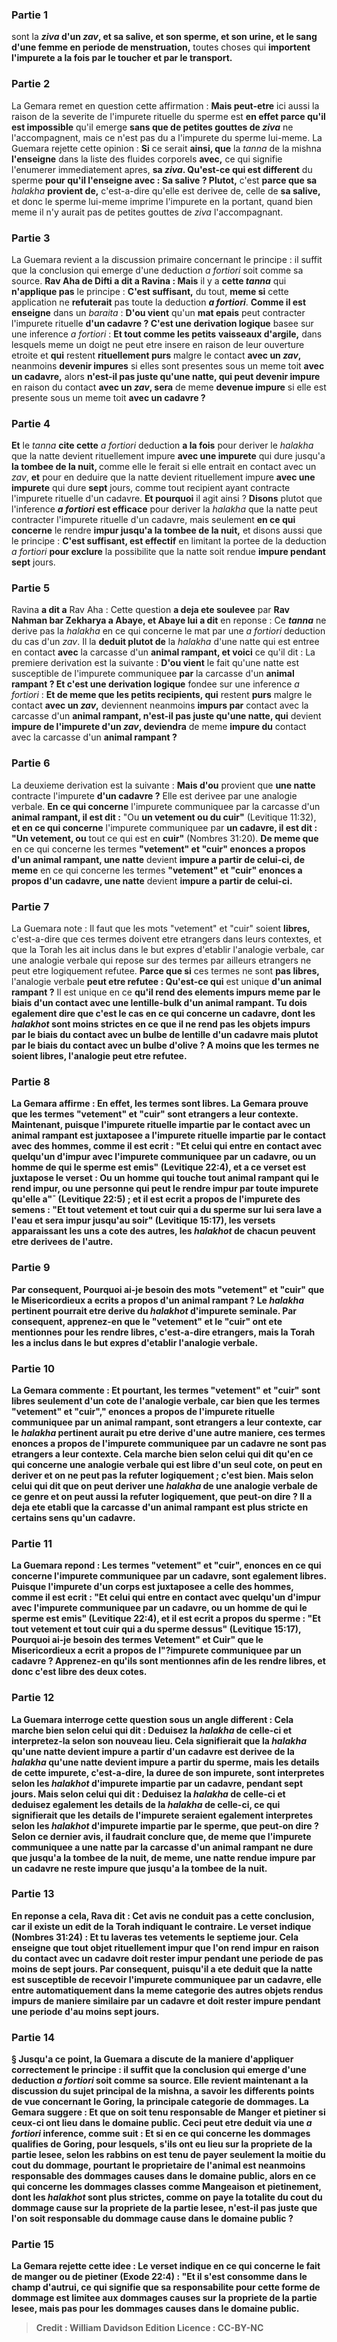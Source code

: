 
### Partie 1
sont la <b><i>ziva</i> d'un <i>zav</i>, et sa salive, et son sperme, et son urine, et le sang d'une femme en periode de menstruation,</b> toutes choses qui <b>importent l'impurete a la fois par le toucher et par le transport.</b>

### Partie 2
La Gemara remet en question cette affirmation : <b>Mais peut-etre</b> ici aussi la raison de la severite de l'impurete rituelle du sperme est <b>en effet parce qu'il est impossible</b> qu'il emerge <b>sans que de petites gouttes de <i>ziva</i></b> ne l'accompagnent, mais ce n'est pas du a l'impurete du sperme lui-meme. La Guemara rejette cette opinion : <b>Si</b> ce serait <b>ainsi, que</b> la <i>tanna</i> de la mishna <b>l'enseigne</b> dans la liste des fluides corporels <b>avec,</b> ce qui signifie l'enumerer immediatement apres, <b>sa <i>ziva</i>. Qu'est-ce qui est different</b> du sperme <b>pour qu'il l'enseigne avec : Sa salive ? Plutot,</b> c'est <b>parce que sa</b> <i>halakha</i> <b>provient de,</b> c'est-a-dire qu'elle est derivee de, celle de <b>sa salive,</b> et donc le sperme lui-meme imprime l'impurete en la portant, quand bien meme il n'y aurait pas de petites gouttes de <i>ziva</i> l'accompagnant.

### Partie 3
La Guemara revient a la discussion primaire concernant le principe : il suffit que la conclusion qui emerge d'une deduction <i>a fortiori</i> soit comme sa source. <b>Rav Aha de Difti a dit a Ravina : Mais</b> il y a <b>cette <i>tanna</i></b> qui <b>n'applique pas</b> le principe : <b>C'est suffisant,</b> du tout, <b>meme si</b> cette application ne <b>refuterait</b> pas toute la deduction <b><i>a fortiori</i></b>. <b>Comme il est enseigne</b> dans un <i>baraita</i> : <b>D'ou vient</b> qu'un <b>mat epais</b> peut contracter l'impurete rituelle <b>d'un cadavre ? C'est une derivation logique</b> basee sur une inference <i>a fortiori</i> : <b>Et tout comme les petits</b> <b>vaisseaux d'argile,</b> dans lesquels meme un doigt ne peut etre insere en raison de leur ouverture etroite et <b>qui</b> restent <b>rituellement purs</b> malgre le contact <b>avec un <i>zav</i>, </b> neanmoins <b>devenir impures</b> si elles sont presentes sous un meme toit <b>avec un cadavre,</b> alors <b>n'est-il pas juste qu'une natte, qui peut devenir impure</b> en raison du contact <b>avec un <i>zav</i>, sera</b> de meme <b>devenue impure</b> si elle est presente sous un meme toit <b>avec un cadavre ? </b>

### Partie 4
<b>Et</b> le <i>tanna</i> <b>cite cette</b> <i>a fortiori</i> deduction <b>a la fois</b> pour deriver le <i>halakha</i> que la natte devient rituellement impure <b>avec une impurete</b> qui dure jusqu'a <b>la tombee de la nuit, </b> comme elle le ferait si elle entrait en contact avec un <i>zav</i>, <b>et</b> pour en deduire que la natte devient rituellement impure <b>avec une impurete</b> qui dure <b>sept</b> jours, comme tout recipient ayant contracte l'impurete rituelle d'un cadavre. <b>Et pourquoi</b> il agit ainsi ? <b>Disons</b> plutot que l'inference <b><i>a fortiori</i></b> <b>est efficace</b> pour deriver la <i>halakha</i> que la natte peut contracter l'impurete rituelle d'un cadavre, mais seulement <b>en ce qui concerne</b> le rendre <b>impur jusqu'a la tombee de la nuit,</b> et disons aussi que le principe : <b>C'est suffisant, est effectif</b> en limitant la portee de la deduction <i>a fortiori</i> <b>pour exclure</b> la possibilite que la natte soit rendue <b>impure pendant sept</b> jours.

### Partie 5
Ravina <b>a dit a</b> Rav Aha : Cette question <b>a deja ete soulevee</b> par <b>Rav Nahman bar Zekharya a Abaye, et Abaye lui a dit</b> en reponse : Ce <b><i>tanna</i></b> ne derive pas la <i>halakha</i> en ce qui concerne le mat par une <i>a fortiori</i> deduction du cas d'un <i>zav</i>. Il la <b>deduit plutot de</b> la <i>halakha</i> d'une natte</b> qui est entree en contact <b>avec</b> la carcasse d'un <b>animal rampant, et voici</b> ce qu'il dit :</b> La premiere derivation est la suivante : <b>D'ou vient</b> le fait qu'une natte</b> est susceptible de l'impurete communiquee <b>par</b> la carcasse d'un <b>animal rampant ? Et c'est une derivation logique</b> fondee sur une inference <i>a fortiori</i> : <b>Et de meme que les petits recipients, qui</b> restent <b>purs</b> malgre le contact <b>avec un <i>zav</i>,</b> deviennent neanmoins <b>impurs par</b> contact avec la carcasse d'un <b>animal rampant, n'est-il pas juste qu'une natte, qui</b> devient <b>impure de l'impurete d'un <i>zav</i>, deviendra</b> de meme <b>impure du</b> contact avec la carcasse d'un <b>animal rampant ? </b>

### Partie 6
La deuxieme derivation est la suivante : <b>Mais d'ou</b> provient que <b>une natte</b> contracte l'impurete <b>d'un cadavre ?</b> Elle est derivee par une analogie verbale. <b>En ce qui concerne</b> l'impurete communiquee par la carcasse d'un <b>animal rampant, il est dit :</b> "Ou <b>un vetement ou du cuir"</b> (Levitique 11:32), <b>et en ce qui concerne</b> l'impurete communiquee par <b>un cadavre, il est dit : "Un vetement, ou</b> tout ce qui est en <b>cuir"</b> (Nombres 31:20). <b>De meme que</b> en ce qui concerne les termes <b>"vetement" et "cuir" enonces a propos d'un animal rampant, une natte</b> devient <b>impure a partir de celui-ci, de meme</b> en ce qui concerne les termes <b>"vetement" et "cuir" enonces a propos d'un cadavre, une natte</b> devient <b>impure a partir de celui-ci.</b>

### Partie 7
La Guemara note : Il faut que les mots "vetement" et "cuir" soient <b>libres,</b> c'est-a-dire que ces termes doivent etre etrangers dans leurs contextes, et que la Torah les ait inclus dans le but expres d'etablir l'analogie verbale, car une analogie verbale qui repose sur des termes par ailleurs etrangers ne peut etre logiquement refutee. <b>Parce que si</b> ces termes ne sont <b>pas libres,</b> l'analogie verbale <b>peut etre refutee : Qu'est-ce qui</b> est unique <b>d'un animal rampant ?</b> Il est unique en ce <b>qu'il <b>rend</b> des elements <b>impurs</b> meme <b>par le biais</b> d'un contact avec <b>une lentille-bulk</b> d'un animal rampant. <b>Tu dois</b> egalement <b>dire</b> que c'est le cas <b>en ce qui concerne un cadavre,</b> dont les <i>halakhot</i> sont moins strictes <b>en ce que</b> il ne <b>rend pas</b> les objets <b>impurs par le biais</b> du contact avec <b>un bulbe de lentille</b> d'un cadavre mais <b>plutot par le biais</b> du contact avec <b>un bulbe d'olive ? </b> A moins que les termes ne soient libres, l'analogie peut etre refutee.

### Partie 8
La Gemara affirme : <b>En effet,</b> les termes <b>sont libres.</b> La Gemara prouve que les termes "vetement" et "cuir" sont etrangers a leur contexte. <b>Maintenant, puisque</b> l'impurete rituelle impartie par le contact avec <b>un animal rampant est juxtaposee a</b> l'impurete rituelle impartie par le contact avec <b>des hommes, comme il est ecrit : </b> "Et celui qui entre en contact avec quelqu'un d'impur avec l'impurete communiquee par un cadavre, <b>ou un homme de qui</b> le sperme <b>est emis"</b> (Levitique 22:4), <b>et a ce</b> verset est juxtapose le verset : <b>Ou un homme qui touche tout animal rampant</b> qui le rend impur, ou une personne qui peut le rendre impur par toute impurete qu'elle a"¯ (Levitique 22:5) ; <b>et il est ecrit a propos</b> de l'impurete des <b>semens : "Et tout vetement et tout cuir qui a du sperme sur lui</b> sera lave a l'eau et sera impur jusqu'au soir" (Levitique 15:17), les versets apparaissant les uns a cote des autres, les <i>halakhot</i> de chacun peuvent etre derivees de l'autre.

### Partie 9
Par consequent, <b>Pourquoi ai-je</b> besoin des mots <b>"vetement" et "cuir" que le Misericordieux a ecrits a propos d'un animal rampant ?</b> Le <i>halakha</i> pertinent pourrait etre derive du <i>halakhot</i> d'impurete seminale. Par consequent, <b>apprenez-en</b> que le "vetement" et le "cuir" ont ete mentionnes <b>pour les rendre libres,</b> c'est-a-dire etrangers, mais la Torah les a inclus dans le but expres d'etablir l'analogie verbale.

### Partie 10
La Gemara commente : <b>Et pourtant,</b> les termes "vetement" et "cuir" <b>sont libres</b> seulement <b>d'un cote</b> de l'analogie verbale, car bien que les termes "vetement" et "cuir"," enonces a propos de l'impurete rituelle communiquee par un animal rampant, sont etrangers a leur contexte, car le <i>halakha</i> pertinent aurait pu etre derive d'une autre maniere, ces termes enonces a propos de l'impurete communiquee par un cadavre ne sont pas etrangers a leur contexte. <b>Cela marche bien selon celui qui dit</b> qu'en ce qui concerne une analogie verbale qui est <b>libre</b> d'un seul <b>cote, on peut en deriver et</b> on <b>ne peut pas la refuter</b> logiquement ; <b>c'est bien. Mais selon celui qui dit</b> que <b>on peut deriver</b> une <i>halakha</i> <b>de</b> une analogie verbale de ce genre <b>et</b> on <b>peut</b> aussi la <b>refuter</b> logiquement, <b>que peut-on dire ?</b> Il a deja ete etabli que la carcasse d'un animal rampant est plus stricte en certains sens qu'un cadavre.

### Partie 11
La Guemara repond : Les termes "vetement" et "cuir", enonces <b>en ce qui concerne</b> l'impurete communiquee par <b>un cadavre, sont egalement libres. Puisque</b> l'impurete d'un <b>corps est juxtaposee a</b> celle des <b>hommes, comme il est ecrit : "Et celui qui entre en contact avec quelqu'un d'impur avec l'impurete communiquee par un cadavre, ou un homme de qui</b> le sperme <b>est emis"</b> (Levitique 22:4), <b>et il est ecrit a propos du sperme : "Et tout vetement et tout cuir qui a du sperme dessus"</b> (Levitique 15:17), <b>Pourquoi ai-je besoin</b> des termes <b>Vetement" et <b>Cuir" que le Misericordieux a ecrit a propos de</b> l"?impurete communiquee par <b>un cadavre ? Apprenez-en</b> qu'ils sont mentionnes afin <b>de les rendre libres, et</b> donc <b>c'est libre des deux cotes.</b>

### Partie 12
La Guemara interroge cette question sous un angle different : <b>Cela marche bien selon celui qui dit : Deduisez</b> la <i>halakha</i> <b>de celle-ci et interpretez-la selon son</b> nouveau <b>lieu.</b> Cela signifierait que la <i>halakha</i> qu'une natte devient impure a partir d'un cadavre est derivee de la <i>halakha</i> qu'une natte devient impure a partir du sperme, mais les details de cette impurete, c'est-a-dire, la duree de son impurete, sont interpretes selon les <i>halakhot</i> d'impurete impartie par un cadavre, pendant sept jours. <b>Mais selon celui qui dit : Deduisez</b> la <i>halakha</i> <b>de celle-ci et</b> deduisez egalement les details de la <i>halakha</i> <b>de celle-ci</b>, ce qui signifierait que les details de l'impurete seraient egalement interpretes selon les <i>halakhot</i> d'impurete impartie par le sperme, <b>que peut-on dire ? </b> Selon ce dernier avis, il faudrait conclure que, de meme que l'impurete communiquee a une natte par la carcasse d'un animal rampant ne dure que jusqu'a la tombee de la nuit, de meme, une natte rendue impure par un cadavre ne reste impure que jusqu'a la tombee de la nuit.

### Partie 13
En reponse a cela, <b>Rava dit :</b> Cet avis ne conduit pas a cette conclusion, car il existe un edit de la Torah indiquant le contraire. <b>Le verset indique</b> (Nombres 31:24) : <b>Et tu laveras tes vetements le septieme jour.</b> Cela enseigne que <b>tout objet rituellement impur</b> <b>que l'on rend impur</b> en raison du contact <b>avec un cadavre doit</b> rester impur pendant une periode de <b>pas moins de sept</b> jours. Par consequent, puisqu'il a ete deduit que la natte est susceptible de recevoir l'impurete communiquee par un cadavre, elle entre automatiquement dans la meme categorie des autres objets rendus impurs de maniere similaire par un cadavre et doit rester impure pendant une periode d'au moins sept jours.

### Partie 14
§ Jusqu'a ce point, la Guemara a discute de la maniere d'appliquer correctement le principe : il suffit que la conclusion qui emerge d'une deduction <i>a fortiori</i> soit comme sa source. Elle revient maintenant a la discussion du sujet principal de la mishna, a savoir les differents points de vue concernant le Goring, la principale categorie de dommages. La Gemara suggere : <b>Et que</b> on soit tenu <b>responsable</b> de <b>Manger et pietiner</b> si ceux-ci ont lieu <b>dans le domaine public.</b> Ceci peut etre deduit <b>via</b> une <b><i>a fortiori</i></b> inference, comme suit : <b>Et si</b> en ce qui concerne les dommages qualifies de <b>Goring, pour lesquels,</b> s'ils ont eu lieu <b>sur la propriete de la partie lesee</b>, selon les rabbins on est tenu de <b>payer seulement la moitie</b> du cout du <b>dommage, pourtant</b> le proprietaire de l'animal est neanmoins <b>responsable</b> des dommages causes <b>dans le domaine public, </b> alors en ce qui concerne les dommages classes comme <b>Mangeaison et pietinement,</b> dont les <i>halakhot</i> sont plus strictes, <b>comme</b> on <b>paye la totalite</b> du cout du <b>dommage</b> cause <b>sur la propriete de la partie lesee</b>, <b>n'est-il pas juste que</b> l'on soit <b>responsable</b> du dommage cause <b>dans le domaine public ? </b>

### Partie 15
La Gemara rejette cette idee : <b>Le verset indique</b> en ce qui concerne le fait de manger ou de pietiner (Exode 22:4) : <b>"Et il s'est consomme dans le champ d'autrui,</b> ce qui signifie que sa responsabilite pour cette forme de dommage est limitee aux dommages causes sur la propriete de la partie lesee, mais <b>pas</b> pour les dommages causes <b>dans le domaine public.</b>

>Credit : William Davidson Edition
>Licence : CC-BY-NC